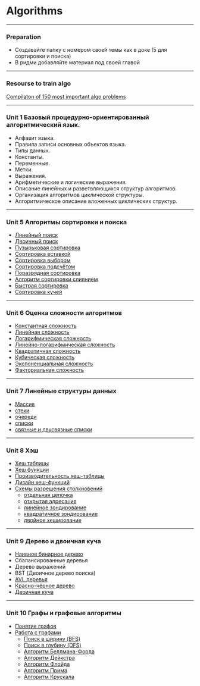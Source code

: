 # Algorithms

---
### Preparation

- Создавайте папку с номером своей темы как в доке (5 для сортировки и поиска)
- В ридми добавляйте материал под своей главой

---

### Resourse to train algo 

[Compilaton of 150 most important algo problems](https://neetcode.io/)

---

### Unit 1 Базовый процедурно-ориентированный алгоритмический язык.
- Алфавит языка. 
- Правила записи основных объектов языка. 
- Типы данных. 
- Константы. 
- Переменные. 
- Метки. 
- Выражения. 
- Арифметические и логические выражения. 
- Описание линейных и разветвляющихся структур алгоритмов. 
- Организация алгоритмов циклической структуры. 
- Алгоритмическое описание вложенных циклических структур.

---

### Unit 5 Алгоритмы сортировки и поиска
- [Линейный поиск](5/articles/search.md#linear-search)
- [Двоичный поиск](5/articles/search.md#binary-search)
- [Пузырьковая сортировка](5/articles/sort.md#bubble-sort)
- [Сортировка вставкой](5/articles/sort.md#insertion-sort)
- [Сортировка выбором](5/articles/sort.md#selection-sort)
- [Сортировка подсчётом](5/articles/sort.md#counting-sort)
- [Поразрядная сортировка](5/articles/sort.md#radix-sort)
- [Алгоритм сортировки слиянием](5/articles/sort.md#merge-sort)
- [Быстрая сортировка](5/articles/sort.md#quick-sort)
- [Сортировка кучей](5/articles/sort.md#heap-sort)

---

### Unit 6 Оценка сложности алгоритмов

- [Константная сложность](6/article/asymptotics.md)
- [Линейная сложность](6/article/asymptotics.md)
- [Логарифмическая сложность](6/article/asymptotics.md)
- [Линейно-логарифмическая сложность](6/article/asymptotics.md)
- [Квадратичная сложность](6/article/asymptotics.md) 
- [Кубическая сложность](6/article/asymptotics.md)
- [Экспоненциальная сложность](6/article/asymptotics.md)
- [Факториальная сложность](6/article/asymptotics.md)

--- 

### Unit 7 Линейные структуры данных

- [Массив](7/article/structures.md#array)
- [стеки](7/article/structures.md#stack)
- [очереди](7/article/structures.md#queue)
- [списки](7/article/structures.md#list)
- [связные и двусвязные списки](7/article/structures.md#list)

---

### Unit 8 Хэш

- [Хеш таблицы](8/article/hash.md#hash-table)
- [Хеш функции](8/article/hash.md#hash-function)
- [Производительность хеш-таблицы](8/article/hash.md#complexity)
- [Дизайн хеш-функций](8/article/hash.md#hash-function)
- [Схемы разрешения столкновений](8/article/hash.md#separate-chaining)
  - [отдельная цепочка](8/article/hash.md#separate-chaining)
  - [открытая адресация](8/article/hash.md#open-addressing)
  - [линейное зондирование](8/article/hash.md#linear-probing)
  - [квадратичное зондирование](8/article/hash.md#quadratic-probing)
  - [двойное хеширование](8/article/hash.md#double-hashing)

---

### Unit 9 Дерево и двоичная куча

- [Наивное бинарное дерево](9/articles/tree.md#наивное-бинарное-дерево)
- Сбалансированные деревья
- Дерево выражений
- BST (Двоичное дерево поиска)
- [AVL деревья](9/articles/tree.md#avl-деревья)
- [Красно-чёрное дерево](9/articles/tree.md#красно-чёрные-деревья)
- [Двоичная куча](9/articles/tree.md#двоичная-куча)

---

### Unit 10 Графы и графовые алгоритмы

- [Понятие графов](10/article/graph.md#definition)
- [Работа с графами](10/article/graph.md#algorithms)
  - [Поиск в ширину (BFS)](10/article/graph.md#breadth-first-search)
  - [Поиск в глубину (DFS)](10/article/graph.md#depth-first-search)
  - [Алгоритм Беллмана-Форда](10/article/graph.md#bellmanford-algorithm)
  - [Алгоритм Дейкстра](10/article/graph.md#dijkstras-algorithm)
  - [Алгоритм Флойда](10/article/graph.md#floydwarshall-algorithm)
  - [Алгоритм Прима](10/article/graph.md#prims-algorithm)
  - [Алгоритм Крускала](10/article/graph.md#)